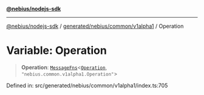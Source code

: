 [**@nebius/nodejs-sdk**](../../../../../README.md)

***

[@nebius/nodejs-sdk](../../../../../README.md) / [generated/nebius/common/v1alpha1](../README.md) / Operation

# Variable: Operation

> **Operation**: [`MessageFns`](../../../../../runtime/protos/core/interfaces/MessageFns.md)\<[`Operation`](../interfaces/Operation.md), `"nebius.common.v1alpha1.Operation"`\>

Defined in: src/generated/nebius/common/v1alpha1/index.ts:705
